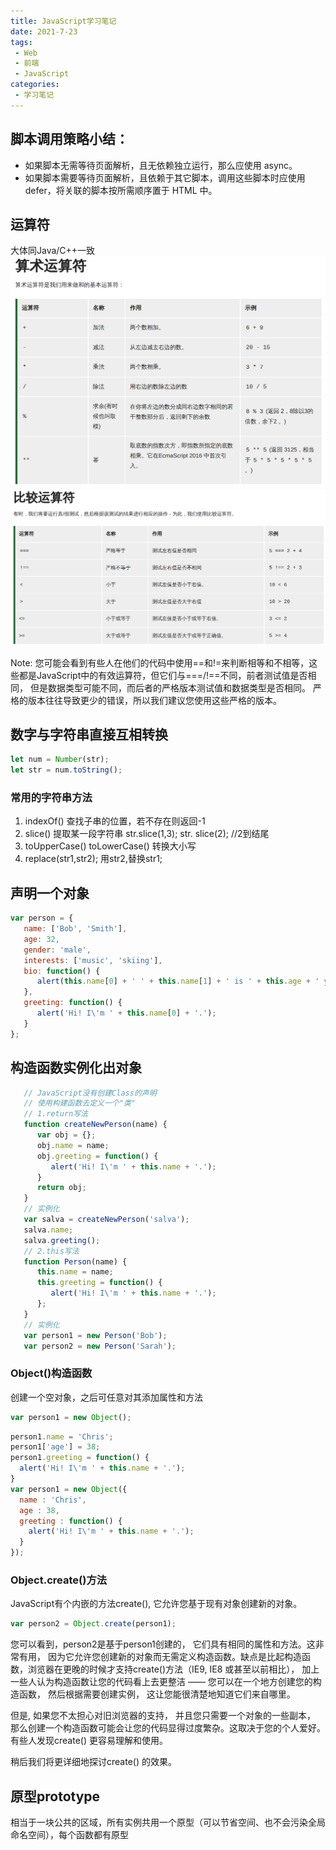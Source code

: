 ```yaml
---
title: JavaScript学习笔记
date: 2021-7-23
tags:
 - Web
 - 前端
 - JavaScript
categories:
 - 学习笔记
---
```


## 脚本调用策略小结：

* 如果脚本无需等待页面解析，且无依赖独立运行，那么应使用 async。
* 如果脚本需要等待页面解析，且依赖于其它脚本，调用这些脚本时应使用 defer，将关联的脚本按所需顺序置于 HTML 中。

## 运算符

大体同Java/C++一致
![js算数运算符](./image/JavaScript.md/2021-07-16-09-23-58.png)
![js比较运算符](./image/JavaScript.md/2021-07-16-09-30-23.png)

Note: 您可能会看到有些人在他们的代码中使用\==和!=来判断相等和不相等，这些都是JavaScript中的有效运算符，但它们与===/!==不同，前者测试值是否相同， 但是数据类型可能不同，而后者的严格版本测试值和数据类型是否相同。 严格的版本往往导致更少的错误，所以我们建议您使用这些严格的版本。

## 数字与字符串直接互相转换

```javascript
let num = Number(str);
let str = num.toString();
```

### 常用的字符串方法

1. indexOf()
   查找子串的位置，若不存在则返回-1
2. slice()
   提取某一段字符串
   str.slice(1,3);
   str. slice(2);  //2到结尾
3. toUpperCase() toLowerCase()
   转换大小写
4. replace(str1,str2);
   用str2,替换str1;

## 声明一个对象

```js
var person = {
   name: ['Bob', 'Smith'],
   age: 32,
   gender: 'male',
   interests: ['music', 'skiing'],
   bio: function() {
      alert(this.name[0] + ' ' + this.name[1] + ' is ' + this.age + ' years old. He likes ' + this.interests[0] + ' and ' + this.interests[1] + '.');
   },
   greeting: function() {
      alert('Hi! I\'m ' + this.name[0] + '.');
   }
};
```

## 构造函数实例化出对象

```js
   // JavaScript没有创建Class的声明
   // 使用构建函数去定义一个"类"
   // 1.return写法
   function createNewPerson(name) {
      var obj = {};
      obj.name = name;
      obj.greeting = function() {
         alert('Hi! I\'m ' + this.name + '.');
      }
      return obj;
   }
   // 实例化
   var salva = createNewPerson('salva');
   salva.name;
   salva.greeting();
   // 2.this写法
   function Person(name) {
      this.name = name;
      this.greeting = function() {
         alert('Hi! I\'m ' + this.name + '.');
      };
   }
   // 实例化
   var person1 = new Person('Bob');
   var person2 = new Person('Sarah');
```

### Object()构造函数

创建一个空对象，之后可任意对其添加属性和方法

```js
var person1 = new Object();
```

```js
person1.name = 'Chris';
person1['age'] = 38;
person1.greeting = function() {
  alert('Hi! I\'m ' + this.name + '.');
}
var person1 = new Object({
  name : 'Chris',
  age : 38,
  greeting : function() {
    alert('Hi! I\'m ' + this.name + '.');
  }
});
```

### Object.create()方法

JavaScript有个内嵌的方法create(), 它允许您基于现有对象创建新的对象。

```js
var person2 = Object.create(person1);
```

您可以看到，person2是基于person1创建的， 它们具有相同的属性和方法。这非常有用， 因为它允许您创建新的对象而无需定义构造函数。缺点是比起构造函数，浏览器在更晚的时候才支持create()方法（IE9,  IE8 或甚至以前相比）， 加上一些人认为构造函数让您的代码看上去更整洁 —— 您可以在一个地方创建您的构造函数， 然后根据需要创建实例， 这让您能很清楚地知道它们来自哪里。

但是, 如果您不太担心对旧浏览器的支持， 并且您只需要一个对象的一些副本， 那么创建一个构造函数可能会让您的代码显得过度繁杂。这取决于您的个人爱好。有些人发现create() 更容易理解和使用。

稍后我们将更详细地探讨create() 的效果。

## 原型prototype  

相当于一块公共的区域，所有实例共用一个原型（可以节省空间、也不会污染全局命名空间），每个函数都有原型

